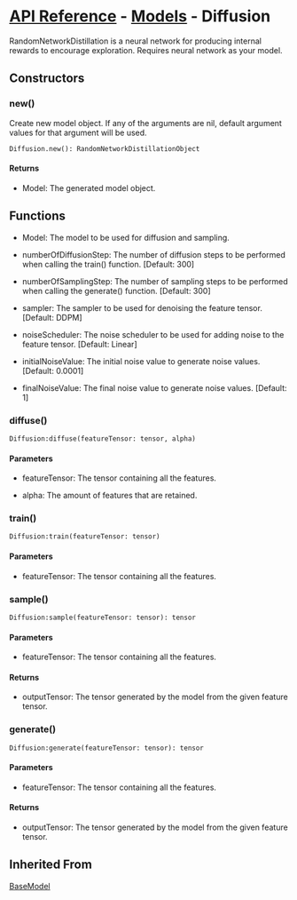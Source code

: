 # [API Reference](../../API.md) - [Models](../Models.md) - Diffusion

RandomNetworkDistillation is a neural network for producing internal rewards to encourage exploration. Requires neural network as your model.

## Constructors

### new()

Create new model object. If any of the arguments are nil, default argument values for that argument will be used.

```
Diffusion.new(): RandomNetworkDistillationObject
```

#### Returns

* Model: The generated model object.

## Functions

* Model: The model to be used for diffusion and sampling.

* numberOfDiffusionStep: The number of diffusion steps to be performed when calling the train() function. [Default: 300]

* numberOfSamplingStep: The number of sampling steps to be performed when calling the generate() function. [Default: 300]

* sampler: The sampler to be used for denoising the feature tensor. [Default: DDPM]

* noiseScheduler: The noise scheduler to be used for adding noise to the feature tensor. [Default: Linear]

* initialNoiseValue: The initial noise value to generate noise values. [Default: 0.0001]

* finalNoiseValue: The final noise value to generate noise values.  [Default: 1]

### diffuse()

```
Diffusion:diffuse(featureTensor: tensor, alpha)
```
#### Parameters

* featureTensor: The tensor containing all the features.

* alpha: The amount of features that are retained.

### train()

```
Diffusion:train(featureTensor: tensor)
```
#### Parameters

* featureTensor: The tensor containing all the features.

### sample()

```
Diffusion:sample(featureTensor: tensor): tensor
```

#### Parameters

* featureTensor: The tensor containing all the features.

#### Returns

* outputTensor: The tensor generated by the model from the given feature tensor.

### generate()

```
Diffusion:generate(featureTensor: tensor): tensor
```

#### Parameters

* featureTensor: The tensor containing all the features.

#### Returns

* outputTensor: The tensor generated by the model from the given feature tensor.

## Inherited From

[BaseModel](BaseModel.md)